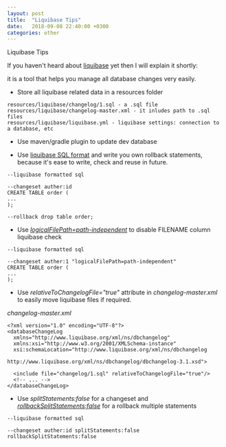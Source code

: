 ```yaml
---
layout: post
title:  "Liquibase Tips"
date:   2018-09-08 22:40:00 +0300
categories: other
---
```


Liquibase Tips

If you haven't heard about [liquibase][0] yet then I will explain it shortly:

it is a tool that helps you manage all database changes very easily.

- Store all liquibase related data in a resources folder

```
resources/liquibase/changelog/1.sql - a .sql file
resources/liquibase/changelog-master.xml - it inludes path to .sql files
resources/liquibase/liquibase.yml - liquibase settings: connection to a database, etc
```

- Use maven/gradle plugin to update dev database

- Use [liquibase SQL format][1] and write you own rollback statements, because it's ease to write, check and reuse in future.

```
--liquibase formatted sql

--changeset auther:id
CREATE TABLE order (
...
);

--rollback drop table order;
```

- Use [*logicalFilePath=path-independent*][3] to disable FILENAME column liquibase check

```
--liquibase formatted sql

--changeset auther:1 "logicalFilePath=path-independent"
CREATE TABLE order (
...
);
```

- Use *relativeToChangelogFile="true"* attribute in *changelog-master.xml* to easily move liquibase files if required.

*changelog-master.xml*

```
<?xml version="1.0" encoding="UTF-8"?> 
<databaseChangeLog
  xmlns="http://www.liquibase.org/xml/ns/dbchangelog"
  xmlns:xsi="http://www.w3.org/2001/XMLSchema-instance"
  xsi:schemaLocation="http://www.liquibase.org/xml/ns/dbchangelog
                      http://www.liquibase.org/xml/ns/dbchangelog/dbchangelog-3.1.xsd">

  <include file="changelog/1.sql" relativeToChangelogFile="true"/>
  <!-- ... -->
</databaseChangeLog>
```

- Use *splitStatements:false* for a changeset and [*rollbackSplitStatements:false*][2] for a rollback multiple statements

```
--liquibase formatted sql

--changeset auther:id splitStatements:false rollbackSplitStatements:false
```

[0]: https://www.liquibase.org

[1]: https://www.liquibase.org/documentation/sql_format.html

[2]: https://github.com/liquibase/liquibase/pull/334

[3]: https://stackoverflow.com/a/19959756/3001953
